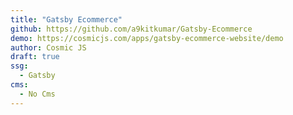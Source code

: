```yaml
---
title: "Gatsby Ecommerce"
github: https://github.com/a9kitkumar/Gatsby-Ecommerce
demo: https://cosmicjs.com/apps/gatsby-ecommerce-website/demo
author: Cosmic JS
draft: true
ssg:
  - Gatsby
cms:
  - No Cms
---
```

